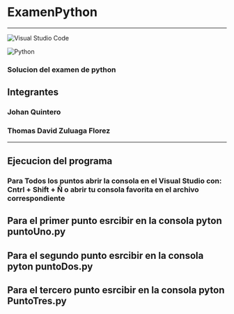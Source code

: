 # ExamenPython
***
![Visual Studio Code](https://img.shields.io/badge/Visual%20Studio%20Code-0078d7.svg?style=for-the-badge&logo=visual-studio-code&logoColor=white)

![Python](https://img.shields.io/badge/python-3670A0?style=for-the-badge&logo=python&logoColor=ffdd54)

### Solucion del examen de python

## Integrantes  
### Johan Quintero  
### Thomas David Zuluaga Florez  

***

## Ejecucion del programa 

### Para Todos los puntos abrir la consola en el Visual Studio con: Cntrl + Shift + Ñ o abrir tu consola favorita en el archivo correspondiente 
## Para el primer punto esrcibir en la consola pyton puntoUno.py 

## Para el segundo punto esrcibir en la consola pyton puntoDos.py 

## Para el tercero punto esrcibir en la consola pyton PuntoTres.py 
